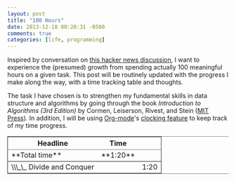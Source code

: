 ```yaml
---
layout: post
title: "100 Hours"
date: 2013-12-18 00:20:31 -0500
comments: true
categories: [life, programming]
---
```


Inspired by conversation on [this hacker news discussion](https://news.ycombinator.com/item?id=6922348), I want
to experience the (presumed) growth from spending actually 100
meaningful hours on a given task.  This post will be routinely updated
with the progress I make along the way, with a time tracking table and
thoughts.

The task I have chosen is to strengthen my fundamental skills in data
structure and algorithms by going through the book *Introduction to
Algorithms (3rd Edition)* by Cormen, Leiserson, Rivest, and Stein
([MIT Press](http://mitpress.mit.edu/books/introduction-algorithms/)).  In addition, I will be using [Org-mode](http://orgmode.org/)'s
[clocking feature](http://orgmode.org/manual/Clocking-commands.html) to keep track of my time progress.

<table border="2" cellspacing="0" cellpadding="6" rules="groups" frame="hsides">


<colgroup>
<col  class="left" />

<col  class="left" />

<col  class="left" />
</colgroup>
<thead>
<tr>
<th scope="col" class="left">Headline</th>
<th scope="col" class="left">Time</th>
<th scope="col" class="left">&#xa0;</th>
</tr>
</thead>

<tbody>
<tr>
<td class="left">**Total time**</td>
<td class="left">**1:20**</td>
<td class="left">&#xa0;</td>
</tr>
</tbody>

<tbody>
<tr>
<td class="left">\\\_\_ Divide and Conquer</td>
<td class="left">&#xa0;</td>
<td class="left">1:20</td>
</tr>
</tbody>
</table>
